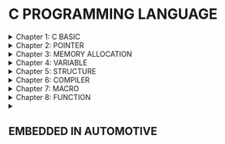 # C PROGRAMMING LANGUAGE

<details> <summary> Chapter 1: C BASIC </summary> 
  
### 1. Variable
    
    - Trong Embedded system chúng ta sẽ sử dụng các kiểu dữ liệu uint8_t, uint16_t, uint32_t, uint64_t để khai báo kích thước cho biến.
    - VD: kích thước của biến a trong unit8_t a;  0 -> 2^8-1 (0-255)
          kích thước của biến b trong int8_t b;   ((-2^8)/2)-1 -> ((2^8)/2)-1 (-127->127)
    --> Chúng ta có thể sử dụng các kiểu khai báo trên để chọn kích thước phù hợp cho biến để tối ưu bộ nhớ. 
    
### 2. Typedef
      
    - Typedef được sử dụng để định nghĩa một tên mới cho một kiểu dữ liệu có sẵn.
    - VD: typedef int typeInt 
    --> typeInt: được định nghĩa lại nhưng bản chất vẫn là kiểu dữ liệu int.

### 3. Enum </summary>

      + kiểu Enum: 
            // Định nghĩa kiểu enum với tên là "Weekday"
            enum Weekday {
                Monday,
                Tuesday,
                Wednesday,
                Thursday,
                Friday,
                Saturday,
                Sunday
            };
          
      + Gía trị của các phần tử đầu tiên sẽ bằng 0 nếu không gán giá trị ban đầu và giá trị của phần tử sau sẽ tăng lên 1 đơn vị so với phần tử đứng trước.
</details>    
<details><summary> Chapter 2: POINTER </summary> 

### 1. Cách khai báo con trỏ. 

-   Cách khai báo con trỏ `int *p`  
+   Ex:
```C
    void main(){
        int a;
        int *p; 
        p=&a;
        printf("Gia trị tại địa chỉ a: %p",p); //lấy địa chỉ a.

        printf("Gia trị a: %p",*p); //lấy giá trị của a  
    }
```
### 2. Void pointer và cách ép kiểu dữ liệu 

- Cách khai báo void pointer: `void *ptr` là một con trỏ đặt biệt trong đó nó có thể trỏ được tới địa chỉ mọi đối tượng có kiểu khai báo khác nhau 
- Muốn dùng `void pointer` chúng ta phải ép kiểu dữ liệu cho nó về kiểu dữ liệu tương ứng với kiểu dữ liệu đối tượng muốn trỏ tới.  
- Ex:
```C
void main(){
    int i = 10; 
    double a = 10.1;
    void *ptr; 

    ptr=&i;
    printf("test i:%p",*(int*)ptr);

    ptr=&a;
    printf("test i:%p",*(double*)ptr);

}
```
### 3. NULL pointer 
-   `NULL pointer` là con trỏ có giá trị = 0 và địa chỉ = 0 . Khi khai báo một con trỏ mà không gáng giá trị cho nó thì nó sẽ trỏ tới địa chỉ rác hoặc có thể là một biến nào đó trong chương trình làm cho chương trình gặp lỗi. 
--> Khi khai báo một con trỏ thì phải gáng cho nó 1 giá trị nào đó . Nếu chưa dùng tới thì có thể gáng cho nó 1 giá trị `NULL`

### 4. Function pointer 
-   `Ex Function poiter :`
```c
void tong(int a, int b){
  printf("tong %d va %d = %d\n", a, b, a+b);
}
int main(void){
void (*ptr)(int,int);
ptr = &tong;
printf("Tong %d\n",ptr(4,5));
}
```
### 5. Pointer to pointer 

</details>

<details> <summary> Chapter 3: MEMORY ALLOCATION </summary>

![Alt text](https://github.com/loc912/Embedded_Interview_t7/assets/138952987/eb10e28b-ef36-400f-9685-94bec10225aa)

### 1. Text </summary>

  - Quyền truy cập chỉ Read và nó chứa lệnh để thực thi nên tránh sửa đổi instruction
  - Chứa khai báo hằng số trong chương trình (.rodata)
  EX: 
  ```C
    const int a =10;
  ```
  --> `Phần vùng này chỉ đọc đọc chứ không thay đổi được.`

### 2. Data (Initialized Data)

  - Quyền truy cập là `read-write`
  - Chứa biến toàn cục hoặc biến static với giá trị khởi tạo `khác 0`
  - Được giải phóng khi kết thúc chương trình

### 3. BSS (Uninitialized Data)

  - Quyền truy cập là `read-write`
  - Chứa biến toàn cục hoặc biến static với giá trị khởi tạo `bằng 0 `hoặc `không khỏi tạo`
  - Được giải phóng khi kết thúc chương trình
  --> `Tính từ lần đầu tiên khai báo. Tức là ban đầu khởi tạo ở BSS thì sẽ ở BSS, còn ban đầu khởi tạo ở Data thì sẽ ở Data.`

### 4. Stack

  - Quyền truy cập là `read-write`
  - Được sử dụng cấp phát cho biến local, input parameter của hàm,…
  - Sẽ được giải phóng khi ra khỏi block code/hàm (thu hồi)

### 5. Heap

  - Quyền truy cập là `read-write`
  - Được sử dụng để cấp phát bộ nhớ động như: Malloc, Calloc, …
  - Sẽ được giải phóng khi gọi hàm free,…

### 6. Cấp phát động

  - Malloc/Calloc: trả về con trỏ void (void*) nên cần ép kiểu dữ liệu trả về
  - Realloc: thay đổi kích thước ô nhớ

    Ex:
    ```c
      unit8_t *ptr = (unit8_t *)malloc(5);// Malloc tạo 5 ô nhớ mỗi ô nhớ 1 byte.
      unit6_t *ptr = (unit16_t *)malloc(10);// Malloc tạo 5 ô nhớ mỗi ô nhớ 2 byte.
    ```
  - Tổng quát:
  ```c
   unit8_t * ptr = (unit8_t *)malloc(sizeof(unit8_t)*5);
   unit16_t * ptr = (unit16_t *)malloc(sizeof(unit16_t)*5); 
   ptr = (unit16_t *)realloc(ptr,sizeof(unit16_t)*7);
   free(ptr); //Giải phóng 
  ```

### 7. So sánh Heap và Stack

  - Bộ nhớ `Heap` và bộ nhớ `Stack` bản chất đều cùng là vùng nhớ được tạo ra và lưu trữ trong `RAM` khi chương trình được thực thi
  - Bộ nhớ `Stack` được dùng để lưu trữ các biến cục bộ trong hàm, tham số truyền vào... Truy cập vào bộ nhớ này rất nhanh và được thực thi khi chương trình được biên dịch
  - Bộ nhớ Heap được dùng để lưu trữ vùng nhớ cho những biến con trỏ được cấp phát động bởi các hàm malloc - calloc - realloc (trong C)

### 8. Kích thước vùng nhớ  
  - `Stack`: kích thước của bộ nhớ Stack là cố định, tùy thuộc vào từng hệ điều hành, ví dụ hệ điều hành Windows là 1 MB, hệ điều hành Linux là 8 MB (lưu ý là con số có thể khác tùy thuộc vào kiến trúc hệ điều hành của bạn)
  - `Heap`: kích thước của bộ nhớ Heap là không cố định, có thể tăng giảm do đó đáp ứng được nhu cầu lưu trữ dữ liệu của chương trình
  
### 9. Đặc điểm vùng nhớ
-  `Stack`: Vùng nhớ Stack được quản lý bởi hệ điều hành, dữ liệu được lưu trong Stack sẽ tự động hủy khi hàm thực hiện xong công việc của mình
- `Heap`: Vùng nhớ Heap được quản lý bởi lập trình viên (trong C hoặc C++), dữ liệu trong Heap sẽ không bị hủy khi hàm thực hiện xong, điều đó có nghĩa bạn phải tự tay hủy vùng nhớ bằng câu lệnh free (trong C), và delete hoặc delete [] (trong C++), nếu không sẽ xảy ra hiện tượng rò rỉ bộ nhớ

### 10. Vấn đề lỗi xảy ra đối với vùng nhớ*
-  `Stack`: bởi vì bộ nhớ Stack cố định nên nếu chương trình bạn sử dụng quá nhiều bộ nhớ vượt quá khả năng lưu trữ của Stack chắc chắn sẽ xảy ra tình trạng tràn bộ nhớ Stack (Stack overflow), các trường hợp xảy ra như bạn khởi tạo quá nhiều biến cục bộ, hàm đệ quy vô hạn,...

    Ví dụ về tràn bộ nhớ Stack với hàm đệ quy vô hạn:
    ```c
        int foo(int x){

          printf("De quy khong gioi han\n");
    
          return foo(x);
    
        }
    ```    
- `Heap`: Nếu bạn liên tục cấp phát vùng nhớ mà không giải phóng thì sẽ bị lỗi tràn vùng nhớ Heap (Heap overflow), nếu bạn khởi tạo một vùng nhớ quá lớn mà vùng nhớ Heap không thể lưu trữ một lần được sẽ bị lỗi khởi tạo vùng nhớ Heap thất bại
    
    EX: Trường hợp khởi tạo vùng nhớ Heap quá lớn:
    ```C
        int *A = (int *)malloc(18446744073709551615);
    ```
</details>
<details> <summary> Chapter 4: VARIABLE </summary>
 
### 1. Static
-   Biến `static` cục bộ (local static variable): Khi 1 biến cục bộ được khai báo với từ khóa static. Biến sẽ chỉ được khởi tạo 1 lần duy nhất và tồn tại suốt thời gian chạy chương trình. Giá trị của nó không bị mất đi ngay cả khi kết thúc hàm. Tuy nhiên khác với biến toàn cục có thể gọi trong tất cả mọi nơi trong chương trình, thì biến cục bộ static chỉ có thể được gọi trong nội bộ hàm khởi tạo ra nó. Mỗi lần hàm được gọi, giá trị của biến chính bằng giá trị tại lần gần nhất hàm được gọi.

-   Biến `static` toàn cục (global static variable): Biến toàn cục static sẽ chỉ có thể được truy cập và sử dụng trong File khai báo nó, các File khác không có cách nào truy cập được. 

### 2.Extern 
-   ` Biến Extern ` dùng để khai báo một biến hoặc hàm nằm bên ngoài (externally) của phạm vi hiện tại, giúp truy cập vào chúng từ các tệp (files) hoặc phạm vi khác trong chương trình.
-   Ex: 
```C
    // file1.c
    int a = 10; // Biến toàn cục

    // Không cần sử dụng 'extern' ở đây, vì đã khai báo ở trên rồi.
```    
---
```c
    // file2.c
    #include <stdio.h>

    extern int a; // Khai báo biến toàn cục nằm trong file1.c

    int main() {
        printf("Global variable: %d\n", a); // In ra Global variable: 10
        return 0;
    }
```
### 3. Volatile 
- `volatile` được sử dụng để báo hiệu cho trình biên dịch biết rằng một biến có thể thay đổi bất kỳ lúc nào bên ngoài luồng chương trình hiện tại. Điều này thông báo trình biên dịch không nên tối ưu hóa truy cập đến biến đó bằng cách giả định rằng nó sẽ không thay đổi trong quá trình thực thi.
### 4. Register
</details>
<details> <summary> Chapter 5: STRUCTURE </summary>

### 1. Struct

- Bộ nhớ của một cấu trúc `struct` được tính bằng tổng kích thước của tất cả các `members `của cấu trúc đó, cộng thêm các `padding `nếu có.
  
### 2. Union

- Bộ nhớ của một `union` được tính bằng kích thước bằng kích thước kiến trúc vi xử lý. 
- EX: `Môi trường Windows 32 bit: 4 bytes` còn `Môi trường Windows 64 bit: 8 bytes`

### 3. So sánh Struct và Union

- Về mặt ý nghĩa, struct và union cơ bản giống nhau. Tuy nhiên, về mặt lưu trữ trong bộ nhớ, chúng có sự khác biệt rõ rệt như sau:
**struct**: Dữ liệu của các thành viên của struct được lưu trữ ở những vùng nhớ khác nhau. Do đó kích thước của 1 struct tối thiểu bằng kích thước các thành viên cộng lại tại vì còn phụ thuộc vào bộ nhớ đệm (struct padding)
**Union** : Dữ liệu các thành viên sẽ dùng chung 1 vùng nhớ. Kích thước của union được tính là kích thước lớn nhất của kiểu dữ liệu trong union. Việc thay đổi nội dung của 1 thành viên sẽ dẫn đến thay đổi nội dung của các thành viên khác.


</details>
<details> <summary> Chapter 6: COMPILER </summary>

### 1. Qui trình của một Compiler
- Quy trình dịch là quá trình chuyển đổi từ ngôn ngữ bậc cao (NNBC) (C/C++, Pascal, Java, C#…) sang ngôn ngữ đích (ngôn ngữ máy) để máy tính có thể hiểu và thực thi. Ngôn ngữ lập trình C là một ngôn ngữ dạng biên dịch. Chương trình được viết bằng C muốn chạy được trên máy tính phải trải qua một quá trình biên dịch để chuyển đổi từ dạng mã nguồn sang chương trình dạng mã thực thi. Quá trình được chia ra làm 4 giai đoạn chính:

  `Giai đoàn tiền xử lý (Pre-processor)`

  `Giai đoạn dịch NNBC sang Asembly (Compiler)`

  `Giai đoạn dịch asembly sang ngôn ngữ máy (Asember)`

  `Giai đoạn liên kết (Linker)`

![alt text](https://github.com/loc912/Embedded_Interview_t7/assets/138952987/5d9058c7-795b-4678-a004-45e6b2030c18)
### 2. Giai đoạn tiền xử lý – Preprocessor
- Giai đoạn này sẽ thực hiện:
  **+ Nhận mã nguồn**
  **+ Xóa bỏ tất cả chú thích, comments của chương trình**
  **+ Chỉ thị tiền xử lý (bắt đầu bằng #) cũng được xử lý**
- Ví dụ: chỉ thị `#include `cho phép ghép thêm mã chương trình của một tệp tiêu để vào mã nguồn cần dịch. Các hằng số được định nghĩa bằng `#define `sẽ được thay thế bằng giá trị cụ thể tại mỗi nơi sử dụng trong chương trình.
### 3. Cộng đoạn dịch Ngôn Ngữ Bậc Cao sang Assembly
- Phân tích cú pháp (syntax) của mã nguồn NNBC
- Chuyển chúng sang dạng mã Assembly là một ngôn ngữ bậc thấp (hợp ngữ) gần với tập lệnh của bộ vi xử lý.
### 4. Công đoạn dịch Assembly
- Dich chương trình => Sang mã máy 0 và 1
- Một tệp mã máy (.obj) sinh ra trong hệ thống sau đó.
### 5. Giai đoạn Linker
Trong giai đoạn này mã máy của một chương trình dịch từ nhiều nguồn (file .c hoặc file thư viện .lib) được liên kết lại với nhau để tạo thành chương trình đích duy nhất
- Mã máy của các hàm thư viện gọi trong chương trình cũng được đưa vào chương trình cuối trong giai đoạn này.
- Chính vì vậy mà các lỗi liên quan đến việc gọi hàm hay sử dụng biến tổng thể mà không tồn tại sẽ bị phát hiện. Kể cả lỗi viết chương trình chính không có hàm main() cũng được phát hiện trong liên kết.
Kết thúc quá trình tất cả các đối tượng được liên kết lại với nhau thành một chương trình có thể thực thi được (executable hay .exe) thống nhất.

</details>

<details> <summary> Chapter 7: MACRO </summary>
  
### 1. Định nghĩa macro 
  - Chúng ta dịnh nghĩa macro bằng cách dùng lệnh `#define`
  - Trong quá trình tiền xử lí (pre-processor), Macro định nghĩa cái gì thì sẽ thay thế bằng chính cái đó trong quá trình tiền xử lý
  - VD:
```c
    #define PI 3.145654 // trong quá trình Preprocessor khi gặp bất kỳ biến `PI` nào thì sẽ được thay bằng `3.145654`
```
### 2.Khái niệm Ifndef,endif
   
```c
     #define STM32 // macrio STM32

     #ifndef STM32 // nếu đã define STM32 thì câu lệnh bên trong không được thực hiện 
     int a=10;
     #endif       // dùng để kết thúc định nghĩa
```
</details>

<details> <summary> Chapter 8: FUNCTION </summary>

</details>



<details>
<summary><h2> EMBEDDED IN AUTOMOTIVE</h2></summary>

##

<details> 
<summary>SERIAL PERIPHERAL INTERFACE (SPI)</summary>

### 1.Giao thức SPI

**SPI** (Serial Peripheral Interface) là một giao tiếp nổi tiếng và phổ biến trong lĩnh vực điện tử và vi điều khiển nhúng. SPI cho phép truyền dữ liệu giữa một vi điều khiển chính (thường được gọi là Master) và các thiết bị ngoại vi (thường được gọi là Slave) một cách nhanh chóng và đồng bộ. SPI là chuẩn giao tiếp song song, có thể truyền và nhận cùng một thời điểm 

 **Mối quan hệ Master - Slave**
  - Master control mọi hoạt động của Slave.
  -	Chỉ có Master có thể tạo xung clock.
  -	Master khống chế tốc độ truyền còn slave quyết định tốc độ xung clock và thời điểm gửi vì slave thường là những sensor có sẵn cấu hình không chỉnh sửa được.
### 2.Ưu và nhược điểm của giao thức SPI:

**Ưu điểm**
-	SPI có tốc độ giao tiếp cao hơn I2C , USART.
-	SPI cho phép kết nối nhiều thiết bị (Slaves) với một vi điều khiển chính (Master) bằng cách sử dụng các dây chọn riêng (chip select).
-	SPI là giao thức truyền song song: hỗ trợ truyền và nhận dữ liệu đồng thời, giúp tối ưu hóa hiệu suất truyền dữ liệu.
-	Có đường data riêng giữa giử và nhận.
-	Có đường xung clock riêng.
-	Không bị nhiểu nhiều.

**Nhược điểm**
-	SPI yêu cầu nhiều dây kết nối hơn so với một số giao thức khác như I2C hoặc UART. Nó cần ít nhất 4 dây (MISO, MOSI, SCK, SS) và thậm chí có thể cần nhiều hơn nếu bạn kết nối nhiều thiết bị.
-	Độ dài cáp bị giới hạn ( trong thực tế dưới 1m). 

## 3.2.	Cách truyền và nhận dữ liệu và các chế độ hoạt động của SPI:
![image](https://github.com/loc912/Embedded_Interview_t7/assets/138952987/43f66386-e44c-4398-8937-f87a1048ca5d)



** SPI gồm có 4 chân tín hiệu **
  - SCLK: Serial Clock.
  - MOSI: Master Out, Slave In.
  - MISO: Master In, Slave Out.
  - SS: Slave Select.
    * SS có 2 chế độ 0 (active) và 1 (inactive). Nếu SS kéo xuống mức 0 thì nó cho phép master giao tiếp với slave. Nếu SS mức 1 thì không đc giao tiếp với slave.

**Cách truyền và nhận dữ liệu**

![image](https://github.com/loc912/Embedded_Interview_t7/assets/138952987/03b58055-461f-4f22-9f05-590d3b300d43)

-	Mỗi chip Master hay Slave sẽ có một thanh ghi dữ liệu 8 bit chứa dữ liệu cần gửi đi hoặc dữ liệu nhận về.
-	Cứ mỗi xung nhịp do Master tạo ra trên chân SCLK, một bit trong thanh ghi dữ liệu của Master được truyền qua Slave trên đường MOSI, đồng thời một bit trong thanh ghi dữ liệu của Slave cũng được truyền qua cho Master trên đường MISO.

**Các chế độ hoạt động **
-	Có 4 chế độ truyền nhận khác nhau: 

![image](https://github.com/loc912/Embedded_Interview_t7/assets/138952987/142e3eb5-0474-4f4e-973a-3aacb93a4f83)

![image](https://github.com/loc912/Embedded_Interview_t7/assets/138952987/c5d25a84-26e4-4bcf-8025-21c700656d17)

-	CPOL (Clock Polarity): Tham số CPOL xác định trạng thái ban đầu của tín hiệu đồng hồ (SCK - Serial Clock) khi không có truyền dữ liệu. CPOL có hai giá trị chính: 
  + Nếu CPOL bằng 0 (CPOL = 0): SCK bắt đầu ở mức logic 0 (thấp) khi không có truyền dữ liệu. Trong trường hợp này, tín hiệu SCK tăng lên (rising edge) để đánh latched dữ liệu. 
  + Nếu CPOL bằng 1 (CPOL = 1): SCK bắt đầu ở mức logic 1 (cao) khi không có truyền dữ liệu. Trong trường hợp này, tín hiệu SCK giảm xuống (falling edge) để đánh latched dữ liệu.

-	CPHA (Clock Phase): Tham số CPHA xác định lúc nào dữ liệu nên được lấy mẫu hoặc trả về trên các chân MOSI (Master Out Slave In) và MISO (Master In Slave Out). CPHA có hai giá trị chính:
  + Nếu CPHA bằng 0 (CPHA = 0): Dữ liệu nên được lấy mẫu tại lúc sợi đồng hồ thụ động (falling edge) và trả về tại lúc sợi đồng hồ tích cực (rising edge).
  + Nếu CPHA bằng 1 (CPHA = 1): Dữ liệu nên được lấy mẫu tại lúc sợi đồng hồ tích cực (rising edge) và trả về tại lúc sợi đồng hồ thụ động (falling edge).


</details>

##





